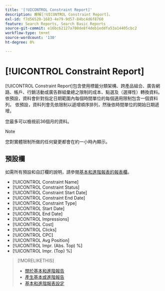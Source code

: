 ```yaml
---
title: '[!UICONTROL Constraint Report]'
description: 瞭解[!UICONTROL Constraint Report]。
exl-id: f7d56520-1683-4e79-9d57-84bc4d6f8760
feature: Search Reports, Search Basic Reports
source-git-commit: e16bc62127a708de8f4deb1eddfa53a14405cbc2
workflow-type: tm+mt
source-wordcount: '130'
ht-degree: 0%

---
```


# [!UICONTROL Constraint Report]

[!UICONTROL Constraint Report]包含使用標籤分類架構、跨產品組合、廣告網路、帳戶、行銷活動或廣告群組彙總之限制的成本、點選及（選擇性）轉換資料。 依預設，資料會針對指定日期範圍內每個時間單位的每個適用限制包含一個資料列。 依預設，資料列會先依限制以遞增順序排列，然後依時間單位的開始日期遞增。

您最多可以檢視前36個月的資料。

>[!NOTE]
>
>您對實體限制所做的任何變更都會在約一小時內顯示。

## 預設欄

如需所有預設和自訂欄的說明，請參閱[基本和進階報表的報表欄](basic-advanced-report-columns.md)。

* [!UICONTROL Constraint Name]
* [!UICONTROL Constraint Status]
* [!UICONTROL Constraint Start Date]
* [!UICONTROL Constraint End Date]
* [!UICONTROL Constraint Type]
* [!UICONTROL Start Date]
* [!UICONTROL End Date]
* [!UICONTROL Impressions]
* [!UICONTROL Cost]
* [!UICONTROL Clicks]
* [!UICONTROL CPC]
* [!UICONTROL Avg Position]
* [!UICONTROL Impr. (Abs. Top) %]
* [!UICONTROL Impr. (Top) %]

>[!MORELIKETHIS]
>
>* [關於基本和進階報告](basic-advanced-report-about.md)
>* [產生基本或進階報告](basic-advanced-report-generate.md)
>* [基本和進階報表設定](basic-advanced-report-settings.md)
